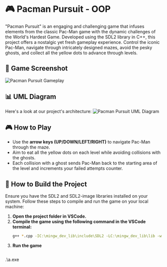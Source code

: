 # 🎮 Pacman Pursuit - OOP

"Pacman Pursuit" is an engaging and challenging game that infuses elements from the classic Pac-Man game with the dynamic challenges of the World's Hardest Game. Developed using the SDL2 library in C++, this project offers a nostalgic yet fresh gameplay experience. Control the iconic Pac-Man, navigate through intricately designed mazes, avoid the pesky ghosts, and collect all the yellow dots to advance through levels.

## 📸 Game Screenshot
![Pacman Pursuit Gameplay](https://github.com/breehaqasim/Pacman-Pursuit---OOP/blob/f0d4fc84a6fd0a7063aca29e7c38f4e74f2525aa/Pacman%20Pursuit/game%20screen.jpeg)

## 📊 UML Diagram
Here's a look at our project's architecture:
![Pacman Pursuit UML Diagram](https://github.com/breehaqasim/Pacman-Pursuit---OOP/blob/c102de98dc87406fda6970f8c4a233391493e02c/UML%20Diagram.jpg)

## 🎮 How to Play
- Use the **arrow keys (UP/DOWN/LEFT/RIGHT)** to navigate Pac-Man through the maze.
- Aim to eat all the yellow dots on each level while avoiding collisions with the ghosts.
- Each collision with a ghost sends Pac-Man back to the starting area of the level and increments your failed attempts counter.

## 🔧 How to Build the Project
Ensure you have the SDL2 and SDL2-image libraries installed on your system. Follow these steps to compile and run the game on your local machine:

1. **Open the project folder in VSCode.**
2. **Compile the game using the following command in the VSCode terminal:**
   ```bash
   g++ *.cpp -IC:\mingw_dev_lib\include\SDL2 -LC:\mingw_dev_lib\lib -w -lmingw32 -lSDL2main -lSDL2 -lSDL2_image -lSDL2_ttf -lSDL2_mixer
2. **Run the game**
   ```bash
.\a.exe
